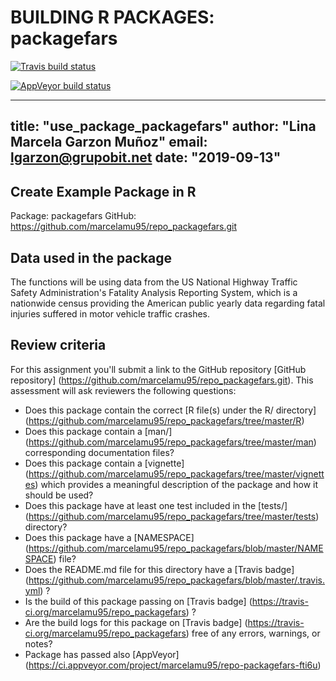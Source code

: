 # BUILDING R PACKAGES: packagefars


  <!-- badges: start -->
  [![Travis build status](https://travis-ci.org/marcelamu95/repo_packagefars.svg?branch=master)](https://travis-ci.org/marcelamu95/repo_packagefars)
  <!-- badges: end -->
  
  <!-- badges: start -->
  [![AppVeyor build status](https://ci.appveyor.com/api/projects/status/github/marcelamu95/repo_packagefars?branch=master&svg=true)](https://ci.appveyor.com/project/marcelamu95/repo_packagefars)
  <!-- badges: end -->


---
title: "use_package_packagefars"
author: "Lina Marcela Garzon Muñoz"
email: lgarzon@grupobit.net
date: "2019-09-13"
---

## Create Example Package in R 

Package: packagefars
GitHub:  https://github.com/marcelamu95/repo_packagefars.git

## Data used in the package

The functions will be using data from the US National Highway Traffic Safety Administration's Fatality Analysis Reporting System, which is a nationwide census providing the American public yearly data regarding fatal injuries suffered in motor vehicle traffic crashes.

## Review criteria

For this assignment you'll submit a link to the GitHub repository [GitHub repository] (https://github.com/marcelamu95/repo_packagefars.git).  This assessment will ask reviewers the following questions:

* Does this package contain the correct [R file(s) under the R/ directory] (https://github.com/marcelamu95/repo_packagefars/tree/master/R)
* Does this package contain a [man/]  (https://github.com/marcelamu95/repo_packagefars/tree/master/man) corresponding documentation files?
* Does this package contain a [vignette] (https://github.com/marcelamu95/repo_packagefars/tree/master/vignettes) which provides a meaningful description of the package and how it should be used?
* Does this package have at least one test included in the [tests/] (https://github.com/marcelamu95/repo_packagefars/tree/master/tests) directory?
* Does this package have a [NAMESPACE] (https://github.com/marcelamu95/repo_packagefars/blob/master/NAMESPACE) file?
* Does the README.md file for this directory have a [Travis badge] (https://github.com/marcelamu95/repo_packagefars/blob/master/.travis.yml) ?
* Is the build of this package passing on [Travis badge] (https://travis-ci.org/marcelamu95/repo_packagefars)  ?
* Are the build logs for this package on [Travis badge] (https://travis-ci.org/marcelamu95/repo_packagefars) free of any errors, warnings, or notes?
* Package has passed also [AppVeyor] (https://ci.appveyor.com/project/marcelamu95/repo-packagefars-fti6u)

